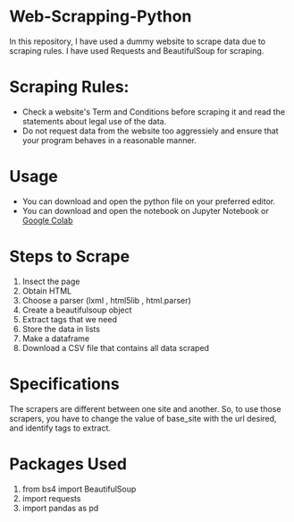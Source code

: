# Web-Scrapping-Python
In this repository, I have used a dummy website to scrape data due to scraping rules. I have used Requests and BeautifulSoup for scraping.

# Scraping Rules:
- Check a website's Term and Conditions before scraping it and read the statements about legal use of the data.
- Do not request data from the website too aggressiely and ensure that your program behaves in a reasonable manner.

# Usage
- You can download and open the python file on your preferred editor.
- You can download and open the notebook on Jupyter Notebook or [Google Colab]('https://colab.research.google.com/notebooks/intro.ipynb')

# Steps to Scrape
1. Insect the page
2. Obtain HTML
3. Choose a parser (lxml , html5lib , html.parser)
4. Create a beautifulsoup object
5. Extract tags that we need
6. Store the data in lists
7. Make a dataframe
8. Download a CSV file that contains all data scraped

# Specifications
The scrapers are different between one site and another. 
So, to use those scrapers, you have to change the value of base_site with the url desired, and identify tags to extract.

# Packages Used

1. from bs4 import BeautifulSoup
2. import requests
3. import pandas as pd


